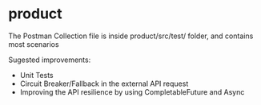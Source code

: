 # product

The Postman Collection file is inside product/src/test/ folder, and contains most scenarios

Sugested improvements:

- Unit Tests
- Circuit Breaker/Fallback in the external API request
- Improving the API resilience by using CompletableFuture and Async